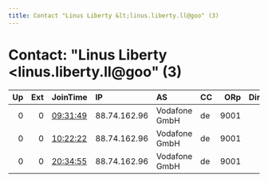 ```yaml
---
title: Contact "Linus Liberty &lt;linus.liberty.ll@goo" (3)
---
```


# Contact: "Linus Liberty &lt;linus.liberty.ll@goo" (3)

|   Up |   Ext | JoinTime                                                                                            | IP           | AS            | CC   |   ORp |   Dirp | OS    | Version   | Nickname     |   eFamMembers |
|-----:|------:|:----------------------------------------------------------------------------------------------------|:-------------|:--------------|:-----|------:|-------:|:------|:----------|:-------------|--------------:|
|    0 |     0 | [09:31:49](https://metrics.torproject.org/rs.html#details/CF2B6865C253BB0CA5B0FF425824181052C6CCFD) | 88.74.162.96 | Vodafone GmbH | de   |  9001 |      0 | Linux | 0.3.2.9   | amisraelchai |             1 |
|    0 |     0 | [10:22:22](https://metrics.torproject.org/rs.html#details/9B0BF69339162CBFF2CC004B99EEAE65D8FC1881) | 88.74.162.96 | Vodafone GmbH | de   |  9001 |      0 | Linux | 0.3.2.9   | amisraelchai |             1 |
|    0 |     0 | [20:34:55](https://metrics.torproject.org/rs.html#details/735C8FB6D52F6761443AD6FB14C3196C57DF8AC8) | 88.74.162.96 | Vodafone GmbH | de   |  9001 |      0 | Linux | 0.3.2.9   | amisraelchai |             1 |
